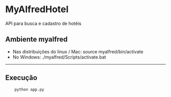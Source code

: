 # MyAlfredHotel
API para busca e cadastro de hotéis

## Ambiente myalfred
   - Nas distribuições do linux / Mac:
      source myalfred/bin/activate
   - No Windows:
      ./myalfred/Scripts/activate.bat

---

## Execução
        python app.py
